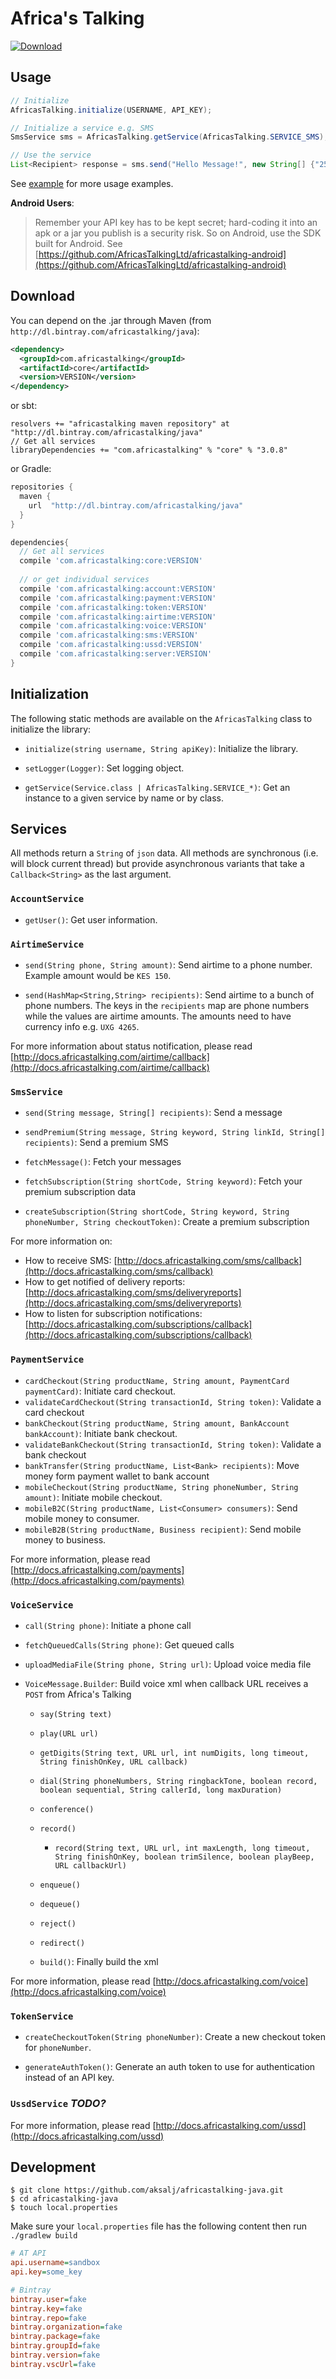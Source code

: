 # Africa's Talking

[ ![Download](https://api.bintray.com/packages/africastalking/java/com.africastalking/images/download.svg) ](https://bintray.com/africastalking/java/com.africastalking/_latestVersion)

## Usage

```java
// Initialize
AfricasTalking.initialize(USERNAME, API_KEY);

// Initialize a service e.g. SMS
SmsService sms = AfricasTalking.getService(AfricasTalking.SERVICE_SMS);

// Use the service
List<Recipient> response = sms.send("Hello Message!", new String[] {"2547xxxxxx"});
```

See [example](example/) for more usage examples.


**Android Users**:
> Remember your API key has to be kept secret; hard-coding it into an apk or a jar you publish is a security risk. So on Android, use the SDK built for Android. See [https://github.com/AfricasTalkingLtd/africastalking-android](https://github.com/AfricasTalkingLtd/africastalking-android)

## Download

You can depend on the .jar through Maven (from `http://dl.bintray.com/africastalking/java`):
```xml
<dependency>
  <groupId>com.africastalking</groupId>
  <artifactId>core</artifactId>
  <version>VERSION</version>
</dependency>
```
or sbt:

```
resolvers += "africastalking maven repository" at "http://dl.bintray.com/africastalking/java"
// Get all services
libraryDependencies += "com.africastalking" % "core" % "3.0.8"
```

or Gradle:
```groovy
repositories {
  maven {
    url  "http://dl.bintray.com/africastalking/java"
  }
}

dependencies{
  // Get all services
  compile 'com.africastalking:core:VERSION'
  
  // or get individual services
  compile 'com.africastalking:account:VERSION'
  compile 'com.africastalking:payment:VERSION'
  compile 'com.africastalking:token:VERSION'
  compile 'com.africastalking:airtime:VERSION'
  compile 'com.africastalking:voice:VERSION'
  compile 'com.africastalking:sms:VERSION'
  compile 'com.africastalking:ussd:VERSION'
  compile 'com.africastalking:server:VERSION'
}
```


## Initialization

The following static methods are available on the `AfricasTalking` class to initialize the library:

- `initialize(string username, String apiKey)`: Initialize the library.

- `setLogger(Logger)`: Set logging object.

- `getService(Service.class | AfricasTalking.SERVICE_*)`: Get an instance to a given service by name or by class.

## Services

All methods return a `String` of `json` data. All methods are synchronous (i.e. will block current thread) but provide asynchronous variants that take a `Callback<String>` as the last argument.

### `AccountService`

- `getUser()`: Get user information.

### `AirtimeService`

- `send(String phone, String amount)`: Send airtime to a phone number. Example amount would be `KES 150`.

- `send(HashMap<String,String> recipients)`: Send airtime to a bunch of phone numbers. The keys in the `recipients` map are phone numbers while the values are airtime amounts. The amounts need to have currency info e.g. `UXG 4265`.

For more information about status notification, please read [http://docs.africastalking.com/airtime/callback](http://docs.africastalking.com/airtime/callback)

### `SmsService`

- `send(String message, String[] recipients)`: Send a message

- `sendPremium(String message, String keyword, String linkId, String[] recipients)`: Send a premium SMS

- `fetchMessage()`: Fetch your messages

- `fetchSubscription(String shortCode, String keyword)`: Fetch your premium subscription data

- `createSubscription(String shortCode, String keyword, String phoneNumber, String checkoutToken)`: Create a premium subscription

For more information on: 

- How to receive SMS: [http://docs.africastalking.com/sms/callback](http://docs.africastalking.com/sms/callback)
- How to get notified of delivery reports: [http://docs.africastalking.com/sms/deliveryreports](http://docs.africastalking.com/sms/deliveryreports)
- How to listen for subscription notifications: [http://docs.africastalking.com/subscriptions/callback](http://docs.africastalking.com/subscriptions/callback)


### `PaymentService`

- `cardCheckout(String productName, String amount, PaymentCard paymentCard)`: Initiate card checkout.
- `validateCardCheckout(String transactionId, String token)`: Validate a card checkout
- `bankCheckout(String productName, String amount, BankAccount bankAccount)`: Initiate bank checkout.
- `validateBankCheckout(String transactionId, String token)`: Validate a bank checkout
- `bankTransfer(String productName, List<Bank> recipients)`: Move money form payment wallet to bank account
- `mobileCheckout(String productName, String phoneNumber, String amount)`: Initiate mobile checkout.
- `mobileB2C(String productName, List<Consumer> consumers)`: Send mobile money to consumer. 
- `mobileB2B(String productName, Business recipient)`: Send mobile money to business.


For more information, please read [http://docs.africastalking.com/payments](http://docs.africastalking.com/payments)


### `VoiceService`

- `call(String phone)`: Initiate a phone call

- `fetchQueuedCalls(String phone)`: Get queued calls

- `uploadMediaFile(String phone, String url)`: Upload voice media file

- `VoiceMessage.Builder`: Build voice xml when callback URL receives a `POST` from Africa's Talking

    - `say(String text)`

    - `play(URL url)`

    - `getDigits(String text, URL url, int numDigits, long timeout, String finishOnKey, URL callback)`

    - `dial(String phoneNumbers, String ringbackTone, boolean record, boolean sequential, String callerId, long maxDuration)`

    - `conference()`

    - `record()`

      - `record(String text, URL url, int maxLength, long timeout, String finishOnKey, boolean trimSilence, boolean playBeep, URL callbackUrl)`

    - `enqueue()`

    - `dequeue()`

    - `reject()`

    - `redirect()`

    - `build()`: Finally build the xml


For more information, please read [http://docs.africastalking.com/voice](http://docs.africastalking.com/voice)


### `TokenService`

- `createCheckoutToken(String phoneNumber)`: Create a new checkout token for `phoneNumber`.

- `generateAuthToken()`: Generate an auth token to use for authentication instead of an API key.

### `UssdService` *TODO?*

For more information, please read [http://docs.africastalking.com/ussd](http://docs.africastalking.com/ussd)



## Development
```shell
$ git clone https://github.com/aksalj/africastalking-java.git
$ cd africastalking-java
$ touch local.properties
```

Make sure your `local.properties` file has the following content then run `./gradlew build`

```ini
# AT API
api.username=sandbox
api.key=some_key

# Bintray
bintray.user=fake
bintray.key=fake
bintray.repo=fake
bintray.organization=fake
bintray.package=fake
bintray.groupId=fake
bintray.version=fake
bintray.vscUrl=fake
```
